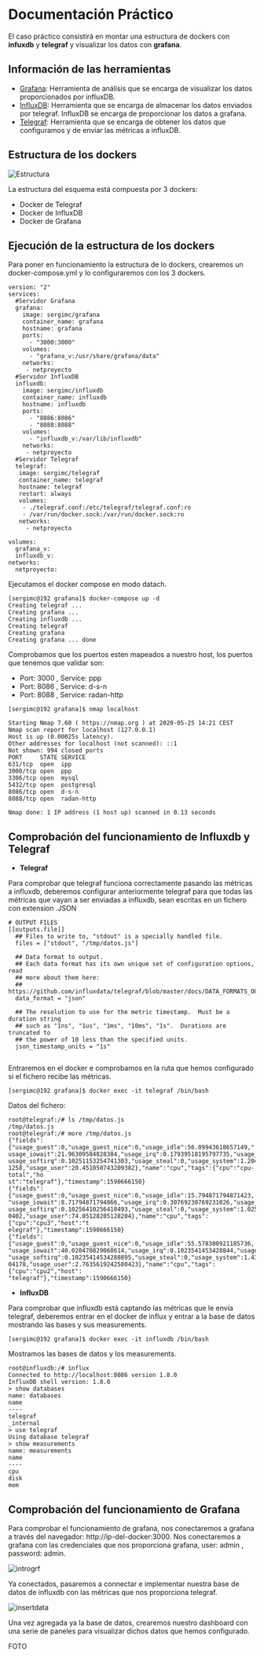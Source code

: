 # Documentación Práctico

El caso práctico consistirá en montar una estructura de dockers con **infuxdb** y **telegraf** y visualizar los datos con **grafana**.

## Información de las herramientas

* [Grafana](https://github.com/SergiMC/ProyectoSergiMC/blob/master/Documentaci%C3%B3n/Grafana.md): Herramienta de análísis que se encarga de visualizar los datos proporcionados por influxDB.
* [InfluxDB](https://github.com/SergiMC/ProyectoSergiMC/blob/master/Documentaci%C3%B3n/influxDB.md): Herramienta que se encarga de almacenar los datos enviados por telegraf. InfluxDB se encarga de proporcionar los datos a grafana.
* [Telegraf](https://github.com/SergiMC/ProyectoSergiMC/blob/master/Documentaci%C3%B3n/Telegraf.md): Herramienta que se encarga de obtener los datos que configuramos y de enviar las métricas a influxDB.

## Estructura de los dockers

![Estructura](https://github.com/SergiMC/ProyectoSergiMC/blob/master/Fotos/esquema.jpg)

La estructura del esquema está compuesta por 3 dockers:

* Docker de Telegraf
* Docker de InfluxDB
* Docker de Grafana

## Ejecución de la estructura de los dockers

Para poner en funcionamiento la estructura de lo dockers, crearemos un docker-compose.yml y lo configuraremos con los 3 dockers.

```
version: "2"
services:
  #Servidor Grafana
  grafana:
    image: sergimc/grafana
    container_name: grafana
    hostname: grafana
    ports:
      - "3000:3000"
    volumes:
      - "grafana_v:/usr/share/grafana/data"
    networks:
     - netproyecto
  #Servidor InfluxDB
  influxdb:
    image: sergimc/influxdb
    container_name: influxdb
    hostname: influxdb
    ports:
      - "8086:8086"
      - "8088:8088"
    volumes:
      - "influxdb_v:/var/lib/influxdb"
    networks:
     - netproyecto
  #Servidor Telegraf
  telegraf:
   image: sergimc/telegraf
   container_name: telegraf
   hostname: telegraf
   restart: always
   volumes:
    - ./telegraf.conf:/etc/telegraf/telegraf.conf:ro
    - /var/run/docker.sock:/var/run/docker.sock:ro
   networks:
     - netproyecto

volumes:
  grafana_v:
  influxdb_v:
networks:
  netproyecto:
```

Ejecutamos el docker compose en modo datach.

```
[sergimc@192 grafana]$ docker-compose up -d
Creating telegraf ... 
Creating grafana ... 
Creating influxdb ... 
Creating telegraf
Creating grafana
Creating grafana ... done
```
Comprobamos que los puertos esten mapeados a nuestro host, los puertos que tenemos que validar son:

* Port: 3000 , Service: ppp
* Port: 8086 , Service: d-s-n
* Port: 8088 , Service: radan-http

```
[sergimc@192 grafana]$ nmap localhost

Starting Nmap 7.60 ( https://nmap.org ) at 2020-05-25 14:21 CEST
Nmap scan report for localhost (127.0.0.1)
Host is up (0.00025s latency).
Other addresses for localhost (not scanned): ::1
Not shown: 994 closed ports
PORT     STATE SERVICE
631/tcp  open  ipp
3000/tcp open  ppp
3306/tcp open  mysql
5432/tcp open  postgresql
8086/tcp open  d-s-n
8088/tcp open  radan-http

Nmap done: 1 IP address (1 host up) scanned in 0.13 seconds
```

## Comprobación del funcionamiento de Influxdb y Telegraf

* **Telegraf**

Para comprobar que telegraf funciona correctamente pasando las métricas a influxdb, deberemos configurar anteriormente telegraf para que todas las métricas que vayan a ser enviadas a influxdb, sean escritas en un fichero con extension .JSON

```
# OUTPUT FILES
[[outputs.file]]
  ## Files to write to, "stdout" is a specially handled file.
  files = ["stdout", "/tmp/datos.js"]

  ## Data format to output.
  ## Each data format has its own unique set of configuration options, read
  ## more about them here:
  ## https://github.com/influxdata/telegraf/blob/master/docs/DATA_FORMATS_OUTPUT.md
  data_format = "json"

  ## The resolution to use for the metric timestamp.  Must be a duration string
  ## such as "1ns", "1us", "1ms", "10ms", "1s".  Durations are truncated to
  ## the power of 10 less than the specified units.
  json_timestamp_units = "1s"
                               
```

Entraremos en el docker e comprobamos en la ruta que hemos configurado si el fichero recibe las métricas.

```
[sergimc@192 grafana]$ docker exec -it telegraf /bin/bash
```
Datos del fichero:

```
root@telegraf:/# ls /tmp/datos.js 
/tmp/datos.js
root@telegraf:/# more /tmp/datos.js 
{"fields":{"usage_guest":0,"usage_guest_nice":0,"usage_idle":56.09943618657149,"
usage_iowait":21.96309584828384,"usage_irq":0.17939518195797735,"usage_nice":0,"
usage_softirq":0.10251153254741303,"usage_steal":0,"usage_system":1.204510507432
1258,"usage_user":20.451050743209382},"name":"cpu","tags":{"cpu":"cpu-total","ho
st":"telegraf"},"timestamp":1590666150}
{"fields":{"usage_guest":0,"usage_guest_nice":0,"usage_idle":15.794871794871423,
"usage_iowait":8.71794871794866,"usage_irq":0.30769230769231026,"usage_nice":0,"
usage_softirq":0.10256410256410493,"usage_steal":0,"usage_system":1.025641025641
0402,"usage_user":74.05128205128204},"name":"cpu","tags":{"cpu":"cpu3","host":"t
elegraf"},"timestamp":1590666150}
{"fields":{"usage_guest":0,"usage_guest_nice":0,"usage_idle":55.578300921185736,
"usage_iowait":40.020470829068614,"usage_irq":0.1023541453428844,"usage_nice":0,
"usage_softirq":0.10235414534288895,"usage_steal":0,"usage_system":1.43295803480
04178,"usage_user":2.7635619242580423},"name":"cpu","tags":{"cpu":"cpu2","host":
"telegraf"},"timestamp":1590666150}
```

* **InfluxDB**

Para comprobar que influxdb está captando las métricas que le envía telegraf, deberemos entrar en el docker de influx y entrar a la base de datos mostrando las bases y sus measurements.

```
[sergimc@192 grafana]$ docker exec -it influxdb /bin/bash
```

Mostramos las bases de datos y los measurements.

```
root@influxdb:/# influx 
Connected to http://localhost:8086 version 1.8.0
InfluxDB shell version: 1.8.0
> show databases
name: databases
name
----
telegraf
_internal
> use telegraf
Using database telegraf
> show measurements
name: measurements
name
----
cpu
disk
mem
```



## Comprobación del funcionamiento de Grafana

Para comprobar el funcionamiento de grafana, nos conectaremos a grafana a través del navegador: http://ip-del-docker:3000.
Nos conectaremos a grafana con las credenciales que nos proporciona grafana, user: admin , password: admin.

![introgrf](https://github.com/SergiMC/ProyectoSergiMC/blob/master/Fotos/introgrf.png)

Ya conectados, pasaremos a connectar e implementar nuestra base de datos de influxdb con las métricas que nos proporciona telegraf.

![insertdata](https://github.com/SergiMC/ProyectoSergiMC/blob/master/Fotos/insertdata.png)

Una vez agregada ya la base de datos, crearemos nuestro dashboard con una serie de paneles para visualizar dichos datos que hemos configurado.

FOTO




